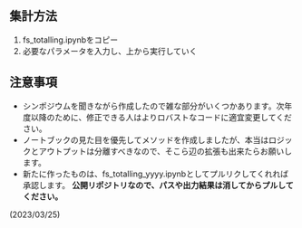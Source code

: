 ## 集計方法
1. fs_totalling.ipynbをコピー
2. 必要なパラメータを入力し、上から実行していく

## 注意事項
- シンポジウムを聞きながら作成したので雑な部分がいくつかあります。次年度以降のために、修正できる人はよりロバストなコードに適宜変更してください。
- ノートブックの見た目を優先してメソッドを作成しましたが、本当はロジックとアウトプットは分離すべきなので、そこら辺の拡張も出来たらお願いします。
- 新たに作ったものは、fs_totalling_yyyy.ipynbとしてプルリクしてくれれば承認します。
  **公開リポジトリなので、パスや出力結果は消してからプルしてください。**

(2023/03/25)
